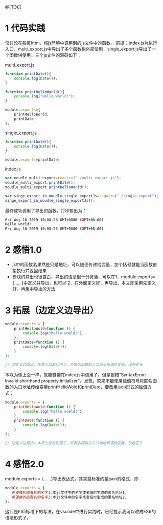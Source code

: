 ﻿@[TOC]
# 1 代码实践
仅讨论在脱离html，纯js环境中调用别的js文件中的函数。
前提：index.js为执行入口，multi_export.js中导出了多个函数供外部使用，single_export.js导出了一个函数供使用。三个js文件的源码如下：

multi_export.js
```js
function printDate(){
    console.log(Date());
}

function printHelloWorld(){
    console.log("Hello world!");
}

module.exports={
    printHelloWorld,
    printDate
};
```

single_export.js
```js
function printDate(){
    console.log(Date());
}

module.exports=printDate;
```

index.js
```js
var moudle_multi_export=require("./multi_export.js");
moudle_multi_export.printDate();
moudle_multi_export.printHelloWorld();

var singe_export_in_moudle_single_exportJs=require("./single_export");  //require进来的js文件可以不加.js后缀
singe_export_in_moudle_single_exportJs();
```
最终成功调用了导出的函数，打印输出为：
```bash
Fri Aug 16 2019 10:08:26 GMT+0800 (GMT+08:00)
Hello world!
Fri Aug 16 2019 10:08:26 GMT+0800 (GMT+08:00)
```
# 2 感悟1.0
* js中的函数名果然是只是地址，可以随便传递给变量，加个括号就能当函数直接执行并返回结果
* 模块的导出也很直白，导出的语法很十分灵活，可以在1、module.exports={……}中定义并导出，也可以 2、在外面定义好，再导出，本文即采用先定义好，再集中导出的方法

# 3 拓展（边定义边导出）

```js
module.exports = {
    printHelloWold=function () {
        console.log("hello woeld!");
    },
    printDate=function () {
        console.log(Date());
    }
};

// 边定义边导出，本质上就是利用了，将匿名函数的入口地址传递给变量，没啥花头
```
本以为像上面一样，就能直接在index.js中调用了，但是报错“SyntaxError: Invalid shorthand property initializer”，发现，原来不能使用赋值符号将匿名函数的入口地址传给变量printHelloWold和printDate，要改用json形式的赋值方式：
```js
module.exports = {
    printHelloWold:function () {
        console.log("hello woeld!");
    },
    printDate:function () {
        console.log(Date());
    }
};

// 边定义边导出，本质上就是利用了，将匿名函数的入口地址传递给变量，没啥花头
```
# 4 感悟2.0
module.exports = {……}导出表达式，其实最标准的是json的格式，即:
```js
module.exports = {
   希望被外部看到的名字1:本js文件中的名字或者临时生成的匿名地址1,
   希望被外部看到的名字2:本js文件中的名字或者临时生成的匿名地址2,
};
```
这只是ES5标准下的写法，在vscode中进行实践时，已经提示我可以改成ES6的语法形式了。

